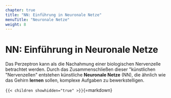 ```yaml
---
chapter: true
title: "NN: Einführung in Neuronale Netze"
menuTitle: "Neuronale Netze"
weight: 8
---
```



# NN: Einführung in Neuronale Netze

Das Perzeptron kann als die Nachahmung einer biologischen Nervenzelle betrachtet werden. Durch das Zusammenschließen dieser "künstlichen "Nervenzellen" entstehen künstliche **Neuronale Netze** (NN), die ähnlich wie das Gehirn **lernen** sollen, komplexe Aufgaben zu bewerkstelligen.


`{{< children showhidden="true" >}}`{=markdown}
